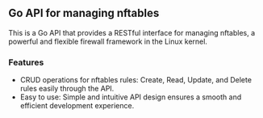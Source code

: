 ## Go API for managing nftables
This is a Go API that provides a RESTful interface for managing nftables, a powerful and flexible firewall framework in the Linux kernel.

### Features
- CRUD operations for nftables rules: Create, Read, Update, and Delete rules easily through the API.
- Easy to use: Simple and intuitive API design ensures a smooth and efficient development experience.